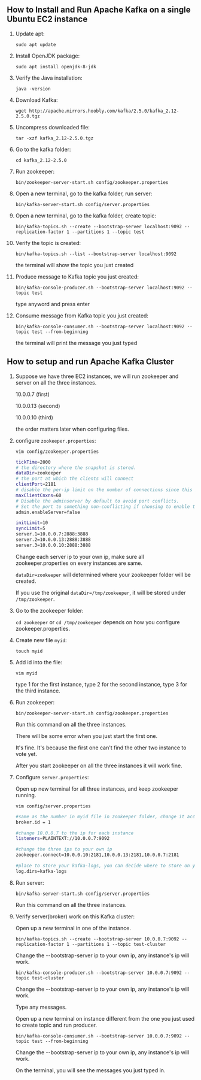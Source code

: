 ## **How to Install and Run Apache Kafka on a single Ubuntu EC2 instance**

  1.  Update apt: 
  
      ```sudo apt update```
      
  2.  Install OpenJDK package:
  
      ```sudo apt install openjdk-8-jdk```
        
  3.  Verify the Java installation:
  
      ```java -version```
      
  4.  Download Kafka:
  
      ```wget http://apache.mirrors.hoobly.com/kafka/2.5.0/kafka_2.12-2.5.0.tgz```
      
  5.  Uncompress downloaded file:
  
      ```tar -xzf kafka_2.12-2.5.0.tgz```
      
  6.  Go to the kafka folder:
  
      ```cd kafka_2.12-2.5.0```
      
  7.  Run zookeeper:
  
      ```bin/zookeeper-server-start.sh config/zookeeper.properties```
      
  8.  Open a new terminal, go to the kafka folder, run server:
  
      ```bin/kafka-server-start.sh config/server.properties```
      
  9.  Open a new terminal, go to the kafka folder, create topic:
  
      ```bin/kafka-topics.sh --create --bootstrap-server localhost:9092 --replication-factor 1 --partitions 1 --topic test```
      
  10. Verify the topic is created:
  
      ```bin/kafka-topics.sh --list --bootstrap-server localhost:9092```
      
      the terminal will show the topic you just created
      
  11. Produce message to Kafka topic you just created:
  
      ```bin/kafka-console-producer.sh --bootstrap-server localhost:9092 --topic test```
      
      type anyword and press enter
      
  12. Consume message from Kafka topic you just created:
  
      ```bin/kafka-console-consumer.sh --bootstrap-server localhost:9092 --topic test --from-beginning```
      
      the terminal will print the message you just typed
      
      
      
## **How to setup and run Apache Kafka Cluster**

  1.  Suppose we have three EC2 instances, we will run zookeeper and server on all the three instances.
  
      10.0.0.7 (first)
      
      10.0.0.13 (second)
      
      10.0.0.10 (third)
      
      the order matters later when configuring files.
  
  2.  configure ```zookeeper.properties```:
  
      ```vim config/zookeeper.properties```
  
      ```bash
      tickTime=2000
      # the directory where the snapshot is stored.
      dataDir=zookeeper
      # the port at which the clients will connect
      clientPort=2181
      # disable the per-ip limit on the number of connections since this is a non-production config
      maxClientCnxns=60
      # Disable the adminserver by default to avoid port conflicts.
      # Set the port to something non-conflicting if choosing to enable this
      admin.enableServer=false

      initLimit=10
      syncLimit=5
      server.1=10.0.0.7:2888:3888
      server.2=10.0.0.13:2888:3888
      server.3=10.0.0.10:2888:3888
      ```
      
      Change each server ip to your own ip, make sure all zookeeper.properties on every instances are same.
      
      ```dataDir=zookeeper``` will determined where your zookeeper folder will be created. 
      
      If you use the original ```dataDir=/tmp/zookeeper```, it will be stored under ```/tmp/zookeeper```.
      
      
  3.  Go to the zookeeper folder:
  
      ```cd zookeeper``` or ```cd /tmp/zookeeper``` depends on how you configure zookeeper.properties.
      
  4.  Create new file ```myid```:
  
      ```touch myid```
      
  5.  Add id into the file:
  
      ```vim myid```
      
      type 1 for the first instance, type 2 for the second instance, type 3 for the third instance.
      
  6.  Run zookeeper:
  
      ```bin/zookeeper-server-start.sh config/zookeeper.properties```
      
      Run this command on all the three instances.
      
      There will be some error when you just start the first one.
      
      It's fine. It's because the first one can't find the other two instance to vote yet.
      
      After you start zookeeper on all the three instances it will work fine.
      
  7.  Configure ```server.properties```:
  
      Open up new terminal for all three instances, and keep zookeeper running.
  
      ```vim config/server.properties```
      
      ```bash
      #same as the number in myid file in zookeeper folder, change it accordingly for every instances.
      broker.id = 1
      
      #change 10.0.0.7 to the ip for each instance
      listeners=PLAINTEXT://10.0.0.7:9092 
      
      #change the three ips to your own ip
      zookeeper.connect=10.0.0.10:2181,10.0.0.13:2181,10.0.0.7:2181  
      
      #place to store your kafka-logs, you can decide where to store on your preference.
      log.dirs=kafka-logs
      ```
      
  8.  Run server:
  
      ```bin/kafka-server-start.sh config/server.properties```
      
      Run this command on all the three instances.
      
  9.  Verify server(broker) work on this Kafka cluster:
  
      Open up a new terminal in one of the instance.
      
      ```bin/kafka-topics.sh --create --bootstrap-server 10.0.0.7:9092 --replication-factor 1 --partitions 1 --topic test-cluster```
      
      Change the --bootstrap-server ip to your own ip, any instance's ip will work.
  
       ```bin/kafka-console-producer.sh --bootstrap-server 10.0.0.7:9092 --topic test-cluster```
       
       Change the --bootstrap-server ip to your own ip, any instance's ip will work.
       
       Type any messages.
       
       Open up a new terminal on instance different from the one you just used to create topic and run producer.
       
       ```bin/kafka-console-consumer.sh --bootstrap-server 10.0.0.7:9092 --topic test --from-beginning```
      
       Change the --bootstrap-server ip to your own ip, any instance's ip will work.
       
       On the terminal, you will see the messages you just typed in.
       
